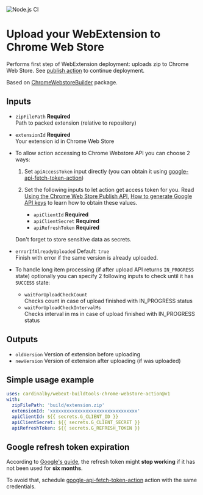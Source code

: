 ![Node.js CI](https://github.com/cardinalby/webext-buildtools-chrome-webstore-upload-action/workflows/build-test/badge.svg)

# Upload your WebExtension to Chrome Web Store

Performs first step of WebExtension deployment: uploads zip to Chrome Web Store.
See [publish action](https://github.com/cardinalby/webext-buildtools-chrome-webstore-publish-action) to
continue deployment.

Based on [ChromeWebstoreBuilder](https://www.npmjs.com/package/webext-buildtools-chrome-webstore-builder) 
package.

## Inputs

* `zipFilePath` **Required**<br>
Path to packed extension (relative to repository)

* `extensionId` **Required**<br>
Your extension id in Chrome Web Store

* To allow action accessing to Chrome Webstore API you can choose 2 ways:
    1. Set `apiAccessToken` input directly (you can obtain it using 
    [google-api-fetch-token-action](https://github.com/cardinalby/google-api-fetch-token-action)) 

    2. Set the following inputs to let action get access token for you. Read 
    [Using the Chrome Web Store Publish API](https://developer.chrome.com/webstore/using_webstore_api), 
    [How to generate Google API keys](https://github.com/DrewML/chrome-webstore-upload/blob/master/How%20to%20generate%20Google%20API%20keys.md)
    to learn how to obtain these values.
        * `apiClientId` **Required**
        * `apiClientSecret` **Required**
        * `apiRefreshToken` **Required** 

    Don't forget to store sensitive data as secrets.

* `errorIfAlreadyUploaded` Default: `true`<br>
Finish with error if the same version is already uploaded.

* To handle long item processing (if after upload API returns `IN_PROGRESS` state) 
optionally you can specify 2 following inputs to check until it has `SUCCESS` state:
    * `waitForUploadCheckCount`<br>
    Checks count in case of upload finished with IN_PROGRESS status
    * `waitForUploadCheckIntervalMs`<br>
    Checks interval in ms in case of upload finished with IN_PROGRESS status

## Outputs

* `oldVersion` Version of extension before uploading
* `newVersion` Version of extension after uploading (if was uploaded)

## Simple usage example

```yaml
uses: cardinalby/webext-buildtools-chrome-webstore-action@v1
with:
  zipFilePath: 'build/extension.zip'
  extensionId: 'xxxxxxxxxxxxxxxxxxxxxxxxxxxxxxxx'
  apiClientId: ${{ secrets.G_CLIENT_ID }}
  apiClientSecret: ${{ secrets.G_CLIENT_SECRET }}
  apiRefreshToken: ${{ secrets.G_REFRESH_TOKEN }}
```

## Google refresh token expiration

According to [Google's guide](https://developers.google.com/identity/protocols/oauth2#expiration), 
the refresh token might **stop working** if it has not been used for **six months**. 

To avoid that, schedule
[google-api-fetch-token-action](https://github.com/cardinalby/google-api-fetch-token-action) action 
with the same credentials.